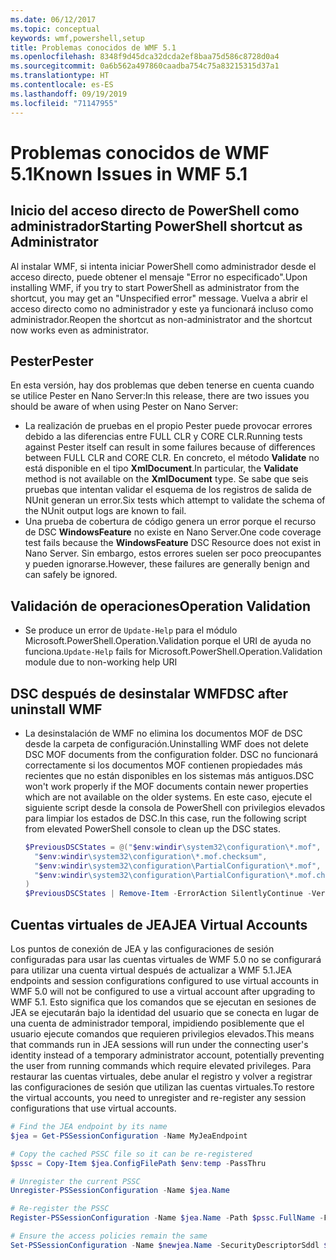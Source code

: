 ```yaml
---
ms.date: 06/12/2017
ms.topic: conceptual
keywords: wmf,powershell,setup
title: Problemas conocidos de WMF 5.1
ms.openlocfilehash: 8348f9d45dca32dcda2ef8baa75d586c8728d0a4
ms.sourcegitcommit: 0a6b562a497860caadba754c75a83215315d37a1
ms.translationtype: HT
ms.contentlocale: es-ES
ms.lasthandoff: 09/19/2019
ms.locfileid: "71147955"
---
```

# <a name="known-issues-in-wmf-51"></a><span data-ttu-id="8a966-103">Problemas conocidos de WMF 5.1</span><span class="sxs-lookup"><span data-stu-id="8a966-103">Known Issues in WMF 5.1</span></span>

## <a name="starting-powershell-shortcut-as-administrator"></a><span data-ttu-id="8a966-104">Inicio del acceso directo de PowerShell como administrador</span><span class="sxs-lookup"><span data-stu-id="8a966-104">Starting PowerShell shortcut as Administrator</span></span>

<span data-ttu-id="8a966-105">Al instalar WMF, si intenta iniciar PowerShell como administrador desde el acceso directo, puede obtener el mensaje "Error no especificado".</span><span class="sxs-lookup"><span data-stu-id="8a966-105">Upon installing WMF, if you try to start PowerShell as administrator from the shortcut, you may get an "Unspecified error" message.</span></span> <span data-ttu-id="8a966-106">Vuelva a abrir el acceso directo como no administrador y este ya funcionará incluso como administrador.</span><span class="sxs-lookup"><span data-stu-id="8a966-106">Reopen the shortcut as non-administrator and the shortcut now works even as administrator.</span></span>

## <a name="pester"></a><span data-ttu-id="8a966-107">Pester</span><span class="sxs-lookup"><span data-stu-id="8a966-107">Pester</span></span>

<span data-ttu-id="8a966-108">En esta versión, hay dos problemas que deben tenerse en cuenta cuando se utilice Pester en Nano Server:</span><span class="sxs-lookup"><span data-stu-id="8a966-108">In this release, there are two issues you should be aware of when using Pester on Nano Server:</span></span>

- <span data-ttu-id="8a966-109">La realización de pruebas en el propio Pester puede provocar errores debido a las diferencias entre FULL CLR y CORE CLR.</span><span class="sxs-lookup"><span data-stu-id="8a966-109">Running tests against Pester itself can result in some failures because of differences between FULL CLR and CORE CLR.</span></span> <span data-ttu-id="8a966-110">En concreto, el método **Validate** no está disponible en el tipo **XmlDocument**.</span><span class="sxs-lookup"><span data-stu-id="8a966-110">In particular, the **Validate** method is not available on the **XmlDocument** type.</span></span> <span data-ttu-id="8a966-111">Se sabe que seis pruebas que intentan validar el esquema de los registros de salida de NUnit generan un error.</span><span class="sxs-lookup"><span data-stu-id="8a966-111">Six tests which attempt to validate the schema of the NUnit output logs are known to fail.</span></span>
- <span data-ttu-id="8a966-112">Una prueba de cobertura de código genera un error porque el recurso de DSC **WindowsFeature** no existe en Nano Server.</span><span class="sxs-lookup"><span data-stu-id="8a966-112">One code coverage test fails because the **WindowsFeature** DSC Resource does not exist in Nano Server.</span></span> <span data-ttu-id="8a966-113">Sin embargo, estos errores suelen ser poco preocupantes y pueden ignorarse.</span><span class="sxs-lookup"><span data-stu-id="8a966-113">However, these failures are generally benign and can safely be ignored.</span></span>

## <a name="operation-validation"></a><span data-ttu-id="8a966-114">Validación de operaciones</span><span class="sxs-lookup"><span data-stu-id="8a966-114">Operation Validation</span></span>

- <span data-ttu-id="8a966-115">Se produce un error de `Update-Help` para el módulo Microsoft.PowerShell.Operation.Validation porque el URI de ayuda no funciona.</span><span class="sxs-lookup"><span data-stu-id="8a966-115">`Update-Help` fails for Microsoft.PowerShell.Operation.Validation module due to non-working help URI</span></span>

## <a name="dsc-after-uninstall-wmf"></a><span data-ttu-id="8a966-116">DSC después de desinstalar WMF</span><span class="sxs-lookup"><span data-stu-id="8a966-116">DSC after uninstall WMF</span></span>

- <span data-ttu-id="8a966-117">La desinstalación de WMF no elimina los documentos MOF de DSC desde la carpeta de configuración.</span><span class="sxs-lookup"><span data-stu-id="8a966-117">Uninstalling WMF does not delete DSC MOF documents from the configuration folder.</span></span> <span data-ttu-id="8a966-118">DSC no funcionará correctamente si los documentos MOF contienen propiedades más recientes que no están disponibles en los sistemas más antiguos.</span><span class="sxs-lookup"><span data-stu-id="8a966-118">DSC won't work properly if the MOF documents contain newer properties which are not available on the older systems.</span></span> <span data-ttu-id="8a966-119">En este caso, ejecute el siguiente script desde la consola de PowerShell con privilegios elevados para limpiar los estados de DSC.</span><span class="sxs-lookup"><span data-stu-id="8a966-119">In this case, run the following script from elevated PowerShell console to clean up the DSC states.</span></span>

  ```powershell
  $PreviousDSCStates = @("$env:windir\system32\configuration\*.mof",
    "$env:windir\system32\configuration\*.mof.checksum",
    "$env:windir\system32\configuration\PartialConfiguration\*.mof",
    "$env:windir\system32\configuration\PartialConfiguration\*.mof.checksum"
  )
  $PreviousDSCStates | Remove-Item -ErrorAction SilentlyContinue -Verbose
  ```

## <a name="jea-virtual-accounts"></a><span data-ttu-id="8a966-120">Cuentas virtuales de JEA</span><span class="sxs-lookup"><span data-stu-id="8a966-120">JEA Virtual Accounts</span></span>

<span data-ttu-id="8a966-121">Los puntos de conexión de JEA y las configuraciones de sesión configuradas para usar las cuentas virtuales de WMF 5.0 no se configurará para utilizar una cuenta virtual después de actualizar a WMF 5.1.</span><span class="sxs-lookup"><span data-stu-id="8a966-121">JEA endpoints and session configurations configured to use virtual accounts in WMF 5.0 will not be configured to use a virtual account after upgrading to WMF 5.1.</span></span> <span data-ttu-id="8a966-122">Esto significa que los comandos que se ejecutan en sesiones de JEA se ejecutarán bajo la identidad del usuario que se conecta en lugar de una cuenta de administrador temporal, impidiendo posiblemente que el usuario ejecute comandos que requieren privilegios elevados.</span><span class="sxs-lookup"><span data-stu-id="8a966-122">This means that commands run in JEA sessions will run under the connecting user's identity instead of a temporary administrator account, potentially preventing the user from running commands which require elevated privileges.</span></span> <span data-ttu-id="8a966-123">Para restaurar las cuentas virtuales, debe anular el registro y volver a registrar las configuraciones de sesión que utilizan las cuentas virtuales.</span><span class="sxs-lookup"><span data-stu-id="8a966-123">To restore the virtual accounts, you need to unregister and re-register any session configurations that use virtual accounts.</span></span>

```powershell
# Find the JEA endpoint by its name
$jea = Get-PSSessionConfiguration -Name MyJeaEndpoint

# Copy the cached PSSC file so it can be re-registered
$pssc = Copy-Item $jea.ConfigFilePath $env:temp -PassThru

# Unregister the current PSSC
Unregister-PSSessionConfiguration -Name $jea.Name

# Re-register the PSSC
Register-PSSessionConfiguration -Name $jea.Name -Path $pssc.FullName -Force

# Ensure the access policies remain the same
Set-PSSessionConfiguration -Name $newjea.Name -SecurityDescriptorSddl $jea.SecurityDescriptorSddl
```